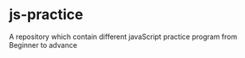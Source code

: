 # js-practice
A repository which contain different javaScript practice program from Beginner to advance
